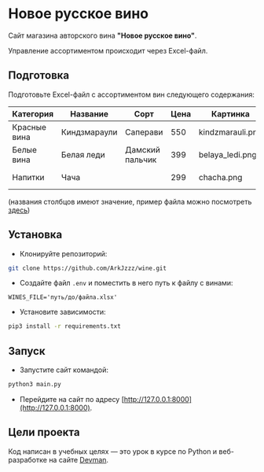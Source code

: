 # Новое русское вино

Сайт магазина авторского вина **"Новое русское вино"**.

Управление ассортиментом происходит через Excel-файл.

## Подготовка

Подготовьте Excel-файл с ассортиментом вин следующего содержания: 

| Категория     | Название      | Сорт            | Цена  | Картинка         | Акция                |
| ------------- | ------------- | --------------- | ----- | ---------------- | -------------------- |
| Красные вина  | Киндзмараули  | Саперави        | 550   | kindzmarauli.png | 
| Белые вина    | Белая леди    | Дамский пальчик | 399   | belaya_ledi.png  | Выгодное предложение |
| Напитки       | Чача          |                 | 299   | chacha.png       | Выгодное предложение |


(названия столбцов имеют значение, пример файла можно посмотреть [здесь](https://github.com/ArkJzzz/wine/blob/master/wine.xlsx))


## Установка

- Клонируйте репозиторий:
```bash
git clone https://github.com/ArkJzzz/wine.git
```

- Создайте файл `.env` и поместить в него путь к файлу с винами:

```
WINES_FILE='путь/до/файла.xlsx'
```

- Установите зависимости:
```bash
pip3 install -r requirements.txt
```

## Запуск

- Запустите сайт командой:
```bash
python3 main.py
```

- Перейдите на сайт по адресу [http://127.0.0.1:8000](http://127.0.0.1:8000).

## Цели проекта

Код написан в учебных целях — это урок в курсе по Python и веб-разработке на сайте [Devman](https://dvmn.org).
